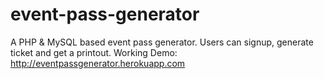 # event-pass-generator
A PHP &amp; MySQL based event pass generator. Users can signup, generate ticket and get a printout. 
Working Demo: http://eventpassgenerator.herokuapp.com
